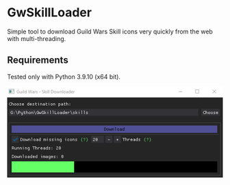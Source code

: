# GwSkillLoader
Simple tool to download Guild Wars Skill icons very quickly from the web with multi-threading.

## Requirements
Tested only with Python 3.9.10 (x64 bit).

![ToolPreview](Resources/Preview.png)
